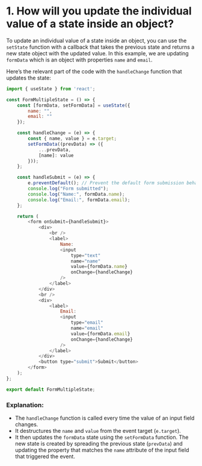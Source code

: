 # 1. How will you update the individual value of a state inside an object?

To update an individual value of a state inside an object, you can use the `setState` function with a callback that takes the previous state and returns a new state object with the updated value. In this example, we are updating `formData` which is an object with properties `name` and `email`.

Here’s the relevant part of the code with the `handleChange` function that updates the state:

```javascript
import { useState } from 'react';

const FormMultipleState = () => {
    const [formData, setFormData] = useState({
        name: "",
        email: ""
    });

    const handleChange = (e) => {
        const { name, value } = e.target;
        setFormData((prevData) => ({
            ...prevData,
            [name]: value
        }));
    };

    const handleSubmit = (e) => {
        e.preventDefault(); // Prevent the default form submission behavior
        console.log("Form submitted");
        console.log("Name:", formData.name);
        console.log("Email:", formData.email);
    };

    return (
        <form onSubmit={handleSubmit}>
            <div>
                <br />
                <label>
                    Name:
                    <input
                        type="text"
                        name="name"
                        value={formData.name}
                        onChange={handleChange}
                    />
                </label>
            </div>
            <br />
            <div>
                <label>
                    Email:
                    <input
                        type="email"
                        name="email"
                        value={formData.email}
                        onChange={handleChange}
                    />
                </label>
            </div>
            <button type="submit">Submit</button>
        </form>
    );
};

export default FormMultipleState;
```

### Explanation:
- The `handleChange` function is called every time the value of an input field changes.
- It destructures the `name` and `value` from the event target (`e.target`).
- It then updates the `formData` state using the `setFormData` function. The new state is created by spreading the previous state (`prevData`) and updating the property that matches the `name` attribute of the input field that triggered the event.